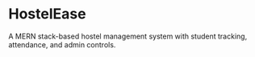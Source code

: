 # HostelEase
A MERN stack-based hostel management system with student tracking, attendance, and admin controls.
